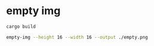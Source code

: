 # empty img

```bash
cargo build
```

```bash
empty-img --height 16 --width 16 --output ./empty.png
```
